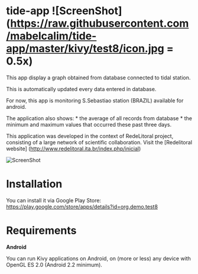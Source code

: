 tide-app  ![ScreenShot](https://raw.githubusercontent.com/mabelcalim/tide-app/master/kivy/test8/icon.jpg = 0.5x)
=========

This app display a graph obtained from database connected to tidal station. 

This is automatically updated every data entered in database.

For now, this app is monitoring S.Sebastiao station (BRAZIL) available for android.

The application also shows:
    * the average of all records from database
    * the minimum and maximum values that occurred these past three days.

This application was developed in the context of RedeLitoral project, consisting of a large network of scientific collaboration. 
Visit the [Redelitoral website] (http://www.redelitoral.ita.br/index.php/inicial)


![ScreenShot](https://github.com/mabelcalim/tide-app/blob/master/kivy/images/android_view.jpg)


Installation
============

You can install it via  Google Play Store:
https://play.google.com/store/apps/details?id=org.demo.test8


Requirements
============

**Android**

You can run Kivy applications on Android, on (more or less) any device with OpenGL ES 2.0 (Android 2.2 minimum). 
